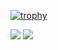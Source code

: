 [![trophy](https://github-profile-trophy.vercel.app/?username=AmiterCodes&theme=dracula)](https://github.com/ryo-ma/github-profile-trophy)

![](https://github.com/amitercodes/github-stats/blob/master/generated/overview.svg)
![](https://github.com/amitercodes/github-stats/blob/master/generated/languages.svg)


<!--
**AmiterCodes/AmiterCodes** is a ✨ _special_ ✨ repository because its `README.md` (this file) appears on your GitHub profile.

Here are some ideas to get you started:

- 🔭 I’m currently working on ...
- 🌱 I’m currently learning ...
- 👯 I’m looking to collaborate on ...
- 🤔 I’m looking for help with ...
- 💬 Ask me about ...
- 📫 How to reach me: ...
- 😄 Pronouns: ...
- ⚡ Fun fact: ...
-->


